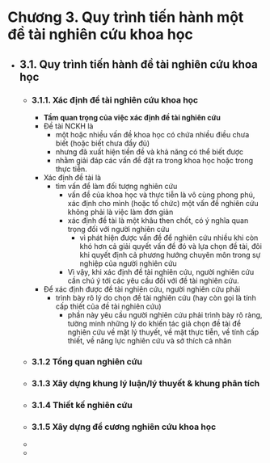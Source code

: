 # Chương 3. Quy trình tiến hành một đề tài nghiên cứu khoa học
- ## 3.1. Quy trình tiến hành đề tài nghiên cứu khoa học
	- ### 3.1.1. Xác định đề tài nghiên cứu khoa học
		- **Tầm quan trọng của việc xác định đề tài nghiên cứu**
		- Đề tài NCKH là
			- một hoặc nhiều vấn đề khoa học có chứa nhiều điều chưa biết (hoặc biết chưa đầy đủ)
			- nhưng đã xuất hiện tiền đề và khả năng có thể biết được
			- nhằm giải đáp các vấn đề đặt ra trong khoa học hoặc trong thực tiễn.
		- Xác định đề tài là
			- tìm vấn đề làm đối tượng nghiên cứu
				- vấn đề của khoa học và thực tiễn là vô cùng phong phú, xác định cho mình (hoặc tổ chức) một vấn đề nghiên cứu không phải là việc làm đơn giản
				- xác định đề tài là một khâu then chốt, có ý nghĩa quan trọng đối với người nghiên cứu
					- vì phát hiện được vấn đề để nghiên cứu nhiều khi còn khó hơn cả giải quyết vấn đề đó và lựa chọn đề tài, đôi khi quyết định cả phương hướng chuyên môn trong sự nghiệp của người nghiên cứu
				- Vì vậy, khi xác định đề tài nghiên cứu, người nghiên cứu cần chú ý tới các yêu cầu đối với đề tài nghiên cứu.
		- Để xác định được đề tài nghiên cứu, người nghiên cứu phải
			- trình bày rõ lý do chọn đề tài nghiên cứu (hay còn gọi là tính cấp thiết của đề tài nghiên cứu)
				- phần này yêu cầu người nghiên cứu phải trình bày rõ ràng, tường minh những lý do khiến tác giả chọn đề tài để nghiên cứu về mặt lý thuyết, về mặt thực tiễn, về tính cấp thiết, về năng lực nghiên cứu và sở thích cả nhân
	- ### 3.1.2 Tổng quan nghiên cứu
	- ### 3.1.3 Xây dựng khung lý luận/lý thuyết & khung phân tích
	- ### 3.1.4 Thiết kế nghiên cứu
	- ### 3.1.5 Xây dựng đề cương nghiên cứu khoa học
	-
	-